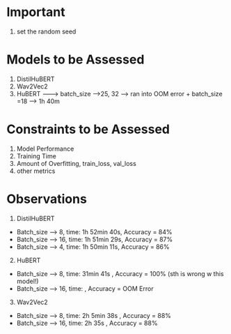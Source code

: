 # Important

1. set the random seed

# Models to be Assessed

1. DistilHuBERT
2. Wav2Vec2
3. HuBERT  ---> batch_size -->25, 32 --> ran into OOM error + batch_size =18 --> 1h 40m

# Constraints to be Assessed

1. Model Performance
2. Training Time
3. Amount of Overfitting, train_loss, val_loss
4. other metrics


# Observations

1. DistilHuBERT
- Batch_size --> 8, time: 1h 52min 40s, Accuracy = 84%
- Batch_size --> 16, time: 1h 51min 29s, Accuracy = 87%
- Batch_size --> 4, time: 1h 50min 11s, Accuracy = 86%

2. HuBERT
- Batch_size --> 8, time: 31min 41s , Accuracy = 100% (sth is wrong w this model!)
- Batch_size --> 16, time: , Accuracy = OOM Error

3. Wav2Vec2
- Batch_size --> 8, time: 2h 5min 38s  , Accuracy = 88%
- Batch_size --> 16, time: 2h 35s , Accuracy = 88%

